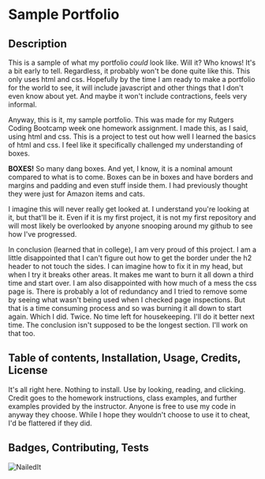 #   Sample Portfolio

##  Description

This is a sample of what my portfolio *could* look like.  Will it?  Who knows!  It's a bit early to tell.  Regardless, it probably won't be done quite like this.  This only uses html and css.  Hopefully by the time I am ready to make a portfolio for the world to see, it will include javascript and other things that I don't even know about yet.  And maybe it won't include contractions, feels very informal.

Anyway, this is it, my sample portfolio.  This was made for my Rutgers Coding Bootcamp week one homework assignment.  I made this, as I said, using html and css.   This is a project to test out how well I learned the basics of html and css.  I feel like it specifically challenged my understanding of boxes.  

**BOXES!** So many dang boxes.  And yet, I know, it is a nominal amount compared to what is to come.  Boxes can be in boxes and have borders and margins and padding and even stuff inside them.  I had previously thought they were just for Amazon items and cats.

I imagine this will never really get looked at.  I understand you're looking at it, but that'll be it.  Even if it is my first project, it is not my first repository and will most likely be overlooked by anyone snooping around my github to see how I've progressed. 

In conclusion (learned that in college), I am very proud of this project.  I am a little disappointed that I can't figure out how to get the border under the h2 header to not touch the sides.  I can imagine how to fix it in my head, but when I try it breaks other areas.  It makes me want to burn it all down a third time and start over.  I am also disappointed with how much of a mess the css page is.  There is probably a lot of redundancy and I tried to remove some by seeing what wasn't being used when I checked page inspections.  But that is a time consuming process and so was burning it all down to start again.  Which I did.  Twice.  No time left for housekeeping.  I'll do it better next time.  The conclusion isn't supposed to be the longest section. I'll work on that too.

## Table of contents, Installation, Usage, Credits, License

It's all right here.  Nothing to install.  Use by looking, reading, and clicking.  Credit goes to the homework instructions, class examples, and further examples provided by the instructor.  Anyone is free to use my code in anyway they choose.  While I hope they wouldn't choose to use it to cheat, I'd be flattered if they did.

##  Badges, Contributing, Tests
![NailedIt](https://img.shields.io/badge/All%20the%20sections-Nailed%20it-success)